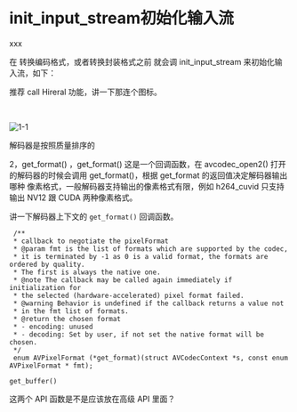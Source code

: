 # init_input_stream初始化输入流

<div id="meta-description---">xxx</div>

在 转换编码格式，或者转换封装格式之前 就会调 init_input_stream 来初始化输入流，如下：





推荐 call Hireral 功能，讲一下那连个图标。

​    

![1-1](D:\0-博客\ffmpeg_principle\ffmpeg\init_input_stream\1-1.png)



解码器是按照质量排序的







2，get_format() ，get_format() 这是一个回调函数，在 avcodec_open2() 打开的解码器的时候会调用 get_format()，根据 get_format 的返回值决定解码器输出哪种 像素格式，一般解码器支持输出的像素格式有限，例如 h264_cuvid 只支持输出 NV12 跟 CUDA 两种像素格式。



讲一下解码器上下文的 `get_format()` 回调函数。

```
 /**
 * callback to negotiate the pixelFormat
 * @param fmt is the list of formats which are supported by the codec,
 * it is terminated by -1 as 0 is a valid format, the formats are ordered by quality.
 * The first is always the native one.
 * @note The callback may be called again immediately if initialization for
 * the selected (hardware-accelerated) pixel format failed.
 * @warning Behavior is undefined if the callback returns a value not
 * in the fmt list of formats.
 * @return the chosen format
 * - encoding: unused
 * - decoding: Set by user, if not set the native format will be chosen.
 */
 enum AVPixelFormat (*get_format)(struct AVCodecContext *s, const enum AVPixelFormat * fmt);
```



`get_buffer()` 

这两个 API 函数是不是应该放在高级 API 里面？

